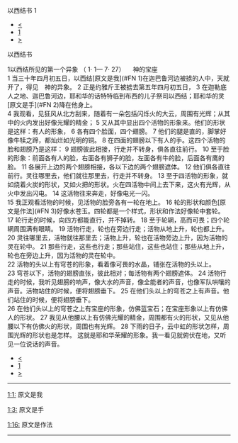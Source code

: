 ﻿





 以西结书 1




* [<](bible/LAM05.md)
* [1](bible/EZK.md)
* [>](bible/EZK02.md)



以西结书 
 
1以西结所见的第一个异象 （
1·
1—
7·
27） 　神的宝座  
1 当三十年四月初五日，以西结[原文是我](#FN
1)在迦巴鲁河边被掳的人中，天就开了，得见　神的异象。 
2 正是约雅斤王被掳去第五年四月初五日， 
3 在迦勒底人之地、迦巴鲁河边，耶和华的话特特临到布西的儿子祭司以西结；耶和华的灵[原文是手](#FN
2)降在他身上。  
4 我观看，见狂风从北方刮来，随着有一朵包括闪烁火的大云，周围有光辉；从其中的火内发出好像光耀的精金； 
5 又从其中显出四个活物的形象来。他们的形状是这样：有人的形象， 
6 各有四个脸面，四个翅膀。 
7 他们的腿是直的，脚掌好像牛犊之蹄，都灿烂如光明的铜。 
8 在四面的翅膀以下有人的手。这四个活物的脸和翅膀乃是这样： 
9 翅膀彼此相接，行走并不转身，俱各直往前行。 
10 至于脸的形象：前面各有人的脸，右面各有狮子的脸，左面各有牛的脸，后面各有鹰的脸。 
11 各展开上边的两个翅膀相接，各以下边的两个翅膀遮体。 
12 他们俱各直往前行。灵往哪里去，他们就往那里去，行走并不转身。 
13 至于四活物的形象，就如烧着火炭的形状，又如火把的形状。火在四活物中间上去下来，这火有光辉，从火中发出闪电。 
14 这活物往来奔走，好像电光一闪。  
15 我正观看活物的时候，见活物的脸旁各有一轮在地上。 
16 轮的形状和颜色[原文是作法](#FN
3)好像水苍玉。四轮都是一个样式，形状和作法好像轮中套轮。 
17 轮行走的时候，向四方都能直行，并不掉转。 
18 至于轮辋，高而可畏；四个轮辋周围满有眼睛。 
19 活物行走，轮也在旁边行走；活物从地上升，轮也都上升。 
20 灵往哪里去，活物就往那里去；活物上升，轮也在活物旁边上升，因为活物的灵在轮中。 
21 那些行走，这些也行走；那些站住，这些也站住；那些从地上升，轮也在旁边上升，因为活物的灵在轮中。  
22 活物的头以上有穹苍的形象，看着像可畏的水晶，铺张在活物的头以上。 
23 穹苍以下，活物的翅膀直张，彼此相对；每活物有两个翅膀遮体。 
24 活物行走的时候，我听见翅膀的响声，像大水的声音，像全能者的声音，也像军队哄嚷的声音。活物站住的时候，便将翅膀垂下。 
25 在他们头以上的穹苍之上有声音。他们站住的时候，便将翅膀垂下。  
26 在他们头以上的穹苍之上有宝座的形象，仿佛蓝宝石；在宝座形象以上有仿佛人的形状。 
27 我见从他腰以上有仿佛光耀的精金，周围都有火的形状，又见从他腰以下有仿佛火的形状，周围也有光辉。 
28 下雨的日子，云中虹的形状怎样，周围光辉的形状也是怎样。 这就是耶和华荣耀的形象。我一看见就俯伏在地，又听见一位说话的声音。 
* [<](bible/LAM05.md)
* [1](bible/EZK.md)
* [>](bible/EZK02.md)





---


[1:1:](#V1)
原文是我


[1:3:](#V3)
原文是手


[1:16:](#V16)
原文是作法




---









